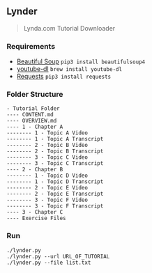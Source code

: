 ## Lynder
> Lynda.com Tutorial Downloader

### Requirements
- [Beautiful Soup](https://www.crummy.com/software/BeautifulSoup/bs4/doc/)
  `pip3 install beautifulsoup4`
- [youtube-dl](https://rg3.github.io/youtube-dl/)
  `brew install youtube-dl`
- [Requests](http://docs.python-requests.org/en/master/)
  `pip3 install requests`

### Folder Structure
```
- Tutorial Folder
---- CONTENT.md
---- OVERVIEW.md
---- 1 - Chapter A
-------- 1 - Topic A Video
-------- 1 - Topic A Transcript
-------- 2 - Topic B Video
-------- 2 - Topic B Transcript
-------- 3 - Topic C Video
-------- 3 - Topic C Transcript
---- 2 - Chapter B
-------- 1 - Topic D Video
-------- 1 - Topic D Transcript
-------- 2 - Topic E Video
-------- 2 - Topic E Transcript
-------- 3 - Topic F Video
-------- 3 - Topic F Transcript
---- 3 - Chapter C
---- Exercise Files
```

### Run
```
./lynder.py
./lynder.py --url URL_OF_TUTORIAL
./lynder.py --file list.txt
```
